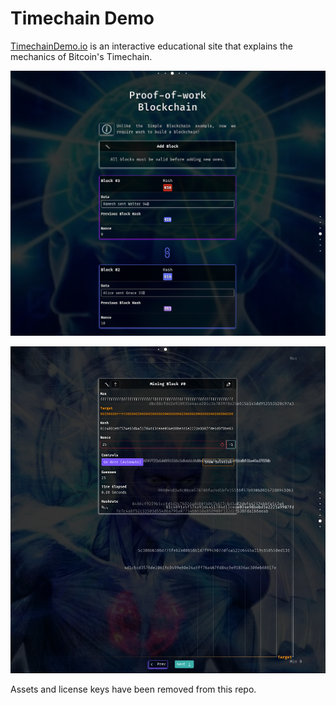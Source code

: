 # Timechain Demo

[TimechainDemo.io](https://timechaindemo.io) is an interactive educational site that explains the mechanics of Bitcoin's Timechain.

![POW Screenshot](./readme_imgs/POW.png "Proof of Work Mining")

![Real mining](./readme_imgs/real_mining.png "Real Mining")

Assets and license keys have been removed from this repo. 
